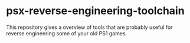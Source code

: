 # psx-reverse-engineering-toolchain
This repository gives a overview of tools that are probably useful for reverse engineering some of your old PS1 games.
